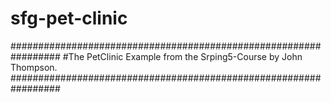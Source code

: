 # sfg-pet-clinic

#################################################################
#The PetClinic Example from the Srping5-Course by John Thompson.
#################################################################

